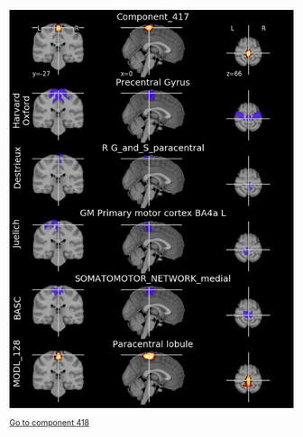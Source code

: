 


![417](preliminary/417.jpg "Component 417")

[Go to component 418](https://parietal-inria.github.io/MODL_atlas/512/418 "Component 418")